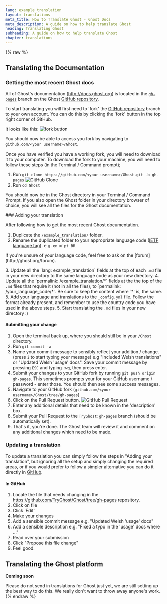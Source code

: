 ```yaml
---
lang: example_translation
layout: translations
meta_title: How to Translate Ghost - Ghost Docs
meta_description: A guide on how to help translate Ghost
heading: Translating Ghost
subheading: A guide on how to help translate Ghost
chapter: translations
---
```


{% raw %}

## Translating the Documentation <a id="doc-translating"></a>

### Getting the most recent Ghost docs

All of Ghost's documentation (<http://docs.ghost.org>) is located in the [<code class="path">gh-pages</code>](https://github.com/TryGhost/Ghost/tree/gh-pages) branch on the Ghost [GitHub repository](https://github.com/TryGhost/Ghost/).

To start translating you will first need to 'fork' the [GitHub repository](https://github.com/TryGhost/Ghost/) branch to your own account. You can do this by clicking the 'fork' button in the top right corner of GitHub.

It looks like this: ![fork button](https://s3-eu-west-1.amazonaws.com/ghost-website-cdn/translations-GitHub-fork.png)

You should now be able to access you fork by navigating to <code class="path">github.com/\<your username\>/Ghost</code>.

Once you have verified you have a working fork, you will need to download it to your computer. To download the fork to your machine, you will need to follow these steps (in the Terminal / Command prompt);

1. Run `git clone https://github.com/<your username>/Ghost.git -b gh-pages`
![GitHub Clone](https://s3-eu-west-1.amazonaws.com/ghost-website-cdn/translations-gitclone.png)
2. Run `cd Ghost`

You should now be in the Ghost directory in your Terminal / Command Prompt. If you also open the Ghost folder in your directory browser of choice, you will see all the files for the Ghost documentation.

### Adding your translation

After following how to get the most recent Ghost documentation.

1. Duplicate the <code class="path">/example_translation/</code> folder.
2. Rename the duplicated folder to your appropriate language code ([IETF language tag](http://en.wikipedia.org/wiki/IETF_language_tag)). e.g. <code class="path">en</code> or <code class="path">pt_BR</code>
<p class="note">
If you're unsure of your language code, feel free to ask on the [forum](http://ghost.org/forum).
</p>
3. Update all the `lang: example_translation` fields at the top of each <code class="path">.md</code> file in your new directory to the same language code as your new directory.
4. Update all the `permalink: /example_translation/*` fields at the the top of the <code class="path">.md</code> files that require it (not in all the files), to `permalink: /your_language_code/*`. <span class="note">Be sure to keep the content where `*` is, the same.</span>
5. Add your language and translations to the <code class="path">_config.yml</code> file. Follow the format already present, and remember to use the country code you have used in the above steps.
5. Start translating the <code class="path">.md</code> files in your new directory :)

#### Submitting your change

1. Open the terminal back up, where you should still be in your <code class="path">/Ghost</code> directory.
2. Run `git commit -a`
3. Name your commit message to sensibly reflect your addition / change. (press `i` to start typing your message) e.g "Included Welsh translations" or "Updated Welsh 'usage' docs". <span class="note">Save your commit message by pressing `ESC` and typing `:wq`, then press enter.</span>
4. Submit your changes to your GitHub fork by running `git push origin gh-pages`. This sometimes prompts your for your GitHub username / password - enter those. You should then see some success messages.
5. Navigate to your GitHub fork (<code class="path">github.com/\<your username\>/Ghost/tree/gh-pages</code>)
6. Click on the Pull Request button. ![GitHub Pull Request](https://s3-eu-west-1.amazonaws.com/ghost-website-cdn/translations-pullrequest.png)
7. Enter any additional details that need to be known in the 'description' box.
8. Submit your Pull Request to the <code class="path">TryGhost:gh-pages</code> branch (should be automatically set).
9. That's it, you're done. The Ghost team will review it and comment on any additional changes which need to be made.

### Updating a translation

To update a translation you can simply follow the steps in "Adding your translation", but ignoring all the setup and simply changing the required areas, or if you would prefer to follow a simpler alternative you can do it directly in [GitHub](http://github.com).

#### In GitHub

1. Locate the file that needs changing in the <https://github.com/TryGhost/Ghost/tree/gh-pages> repository.
2. Click on file
3. Click 'Edit'
4. Make your changes
5. Add a sensible commit message e.g. "Updated Welsh 'usage' docs"
6. Add a sensible description e.g. "Fixed a typo in the 'usage' docs where ..."
7. Read over your submission
8. Click "Propose this file change"
9. Feel good.

##  Translating the Ghost platform <a id="ghost-translating"></a>

**Coming soon**

Please do not send in translations for Ghost just yet, we are still setting up the best way to do this. We really don't want to throw away anyone's work.
{% endraw %}